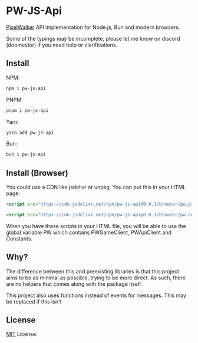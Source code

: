 # PW-JS-Api

[PixelWalker](https://pixelwalker.net) API implementation for Node.js, Bun and modern browsers.


Some of the typings may be incomplete, please let me know on discord (doomester) if you need help or clarifications.

## Install

NPM:
```bash
npm i pw-js-api
```

PNPM:
```bash
pnpm i pw-js-api
```

Yarn:
```bash
yarn add pw-js-api
```

Bun:
```bash
bun i pw-js-api
```

## Install (Browser)

You could use a CDN like jsdelivr or unpkg. You can put this in your HTML page:

```html
<script src="https://cdn.jsdelivr.net/npm/pw-js-api@0.0.1/browser/pw.prod.js"></script>
```

```html
<script src="https://cdn.jsdelivr.net/npm/pw-js-api@0.0.1/browser/pw.dev.js"></script>
```

When you have these scripts in your HTML file, you will be able to use the global variable PW which contains PWGameClient, PWApiClient and Constants.

<!-- ## Example
[Example Bot Source Code](https://github.com/doomestee/PW-JS-Api/blob/main/examples/) -->

## Why?

The difference between this and preexisting libraries is that this project aims to be as minimal as possible, trying to be more direct. As such, there are no helpers that comes along with the package itself.

This project also uses functions instead of events for messages. This may be replaced if this isn't 

## License

[MIT](/LICENSE) License.
